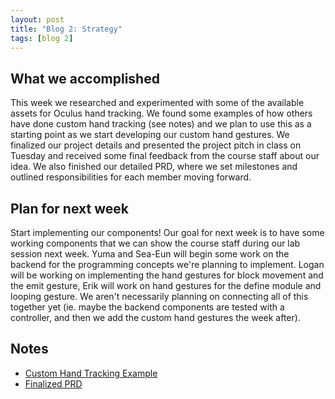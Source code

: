 ```yaml
---
layout: post
title: "Blog 2: Strategy"
tags: [blog 2]
---
```


## What we accomplished
This week we researched and experimented with some of the available assets for Oculus hand tracking.  We found some examples of how others have done custom hand tracking (see notes) and we plan to use this as a starting point as we start developing our custom hand gestures. We finalized our project details and presented the project pitch in class on Tuesday and received some final feedback from the course staff about our idea. We also finished our detailed PRD, where we set milestones and outlined responsibilities for each member moving forward.

## Plan for next week
Start implementing our components! Our goal for next week is to have some working components that we can show the course staff during our lab session next week. Yuma and Sea-Eun will begin some work on the backend for the programming concepts we're planning to implement. Logan will be working on implementing the hand gestures for block movement and the emit gesture, Erik will work on hand gestures for the define module and looping gesture. We aren't necessarily planning on connecting all of this together yet (ie. maybe the backend components are tested with a controller, and then we add the custom hand gestures the week after).

## Notes
* [Custom Hand Tracking Example](https://github.com/jorgejgnz/HandTrackingPack-HapticFeedback/)
* [Finalized PRD](https://docs.google.com/document/d/1-uIjydR_zQL7k6IQ9gUN79jNO5Kdd8oCZtkQjxiXoGc/edit)
